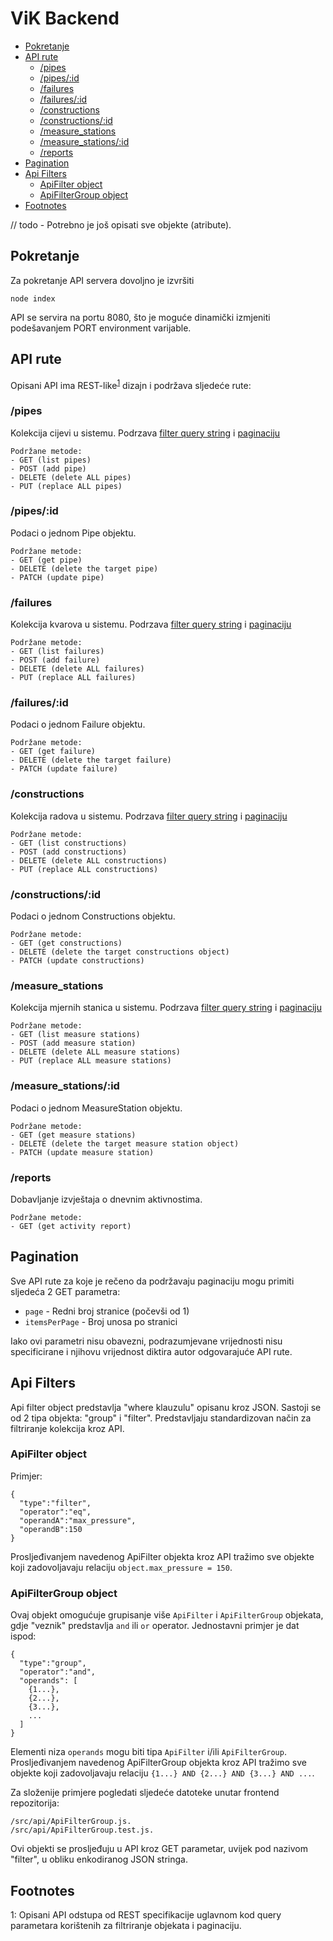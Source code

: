 # ViK Backend

<!-- toc -->
- [Pokretanje](#pokretanje)
- [API rute](#api-rute)
  * [/pipes](#pipes)
  * [/pipes/:id](#pipesid)
  * [/failures](#failures)
  * [/failures/:id](#failuresid)
  * [/constructions](#constructions)
  * [/constructions/:id](#constructionsid)
  * [/measure_stations](#measure_stations)
  * [/measure_stations/:id](#measure_stationsid)
  * [/reports](#reports)
- [Pagination](#pagination)
- [Api Filters](#api-filters)
  * [ApiFilter object](#apifilter-object)
  * [ApiFilterGroup object](#apifiltergroup-object)
- [Footnotes](#footnotes)


<!-- tocstop -->

// todo - Potrebno je još opisati sve objekte (atribute).

## Pokretanje
Za pokretanje API servera dovoljno je izvršiti
```
node index
```
API se servira na portu 8080, što je moguće dinamički izmjeniti podešavanjem PORT environment varijable.

## API rute

Opisani API ima REST-like<sup>[1](#footnote1)</sup> dizajn i podržava sljedeće rute:

### /pipes
Kolekcija cijevi u sistemu. Podrzava <a href='#api-filters'>filter query string</a> i <a href='#pagination'>paginaciju</a>

```
Podržane metode:
- GET (list pipes)
- POST (add pipe)
- DELETE (delete ALL pipes)
- PUT (replace ALL pipes)
```


### /pipes/:id
Podaci o jednom Pipe objektu.

```
Podržane metode:
- GET (get pipe)
- DELETE (delete the target pipe)
- PATCH (update pipe)
```


### /failures
Kolekcija kvarova u sistemu. Podrzava <a href='#api-filters'>filter query string</a> i <a href='#pagination'>paginaciju</a>

```
Podržane metode:
- GET (list failures)
- POST (add failure)
- DELETE (delete ALL failures)
- PUT (replace ALL failures)
```


### /failures/:id
Podaci o jednom Failure objektu.

```
Podržane metode:
- GET (get failure)
- DELETE (delete the target failure)
- PATCH (update failure)
```



### /constructions
Kolekcija radova u sistemu. Podrzava <a href='#api-filters'>filter query string</a> i <a href='#pagination'>paginaciju</a>

```
Podržane metode:
- GET (list constructions)
- POST (add constructions)
- DELETE (delete ALL constructions)
- PUT (replace ALL constructions)
```


### /constructions/:id
Podaci o jednom Constructions objektu.

```
Podržane metode:
- GET (get constructions)
- DELETE (delete the target constructions object)
- PATCH (update constructions)
```


### /measure_stations
Kolekcija mjernih stanica u sistemu. Podrzava <a href='#api-filters'>filter query string</a> i <a href='#pagination'>paginaciju</a>

```
Podržane metode:
- GET (list measure stations)
- POST (add measure station)
- DELETE (delete ALL measure stations)
- PUT (replace ALL measure stations)
```


### /measure_stations/:id
Podaci o jednom MeasureStation objektu.

```
Podržane metode:
- GET (get measure stations)
- DELETE (delete the target measure station object)
- PATCH (update measure station)
```
### /reports
Dobavljanje izvještaja o dnevnim aktivnostima.

```
Podržane metode:
- GET (get activity report)
```

## Pagination
Sve API rute za koje je rečeno da podržavaju paginaciju mogu primiti sljedeća 2 GET parametra:

- `page` - Redni broj stranice (počevši od 1)
- `itemsPerPage` - Broj unosa po stranici 

Iako ovi parametri nisu obavezni, podrazumjevane vrijednosti nisu specificirane i njihovu vrijednost diktira autor
odgovarajuće API rute.

## Api Filters
Api filter object predstavlja "where klauzulu" opisanu kroz JSON. Sastoji se od 2 tipa objekta: "group" i "filter".
Predstavljaju standardizovan način za filtriranje kolekcija kroz API. 

### ApiFilter object
Primjer:
```
{
  "type":"filter",
  "operator":"eq",
  "operandA":"max_pressure",
  "operandB":150
}
```
Prosljeđivanjem navedenog ApiFilter objekta kroz API tražimo sve objekte koji zadovoljavaju relaciju 
`object.max_pressure = 150`.

### ApiFilterGroup object
Ovaj objekt omogućuje grupisanje više `ApiFilter` i `ApiFilterGroup` objekata, gdje "veznik" predstavlja `and` ili `or`
operator. Jednostavni primjer je dat ispod:
```
{
  "type":"group",
  "operator":"and",
  "operands": [
    {1...},
    {2...},
    {3...},
    ...
  ]
}
```
Elementi niza `operands` mogu biti tipa `ApiFilter` i/ili `ApiFilterGroup`. Prosljeđivanjem navedenog ApiFilterGroup 
objekta kroz API tražimo sve objekte koji zadovoljavaju relaciju
`{1...} AND {2...} AND {3...} AND ...`.

 Za složenije primjere pogledati sljedeće datoteke unutar frontend repozitorija:
```
/src/api/ApiFilterGroup.js.
/src/api/ApiFilterGroup.test.js.
```
Ovi objekti se prosljeđuju u API kroz GET parametar, uvijek pod nazivom "filter", u obliku enkodiranog JSON stringa.


## Footnotes

<a name="footnote1">1</a>: Opisani API odstupa od REST specifikacije uglavnom kod query parametara korištenih za 
filtriranje objekata i paginaciju.